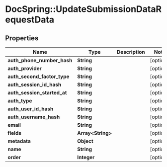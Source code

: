 # DocSpring::UpdateSubmissionDataRequestData

## Properties
Name | Type | Description | Notes
------------ | ------------- | ------------- | -------------
**auth_phone_number_hash** | **String** |  | [optional] 
**auth_provider** | **String** |  | [optional] 
**auth_second_factor_type** | **String** |  | [optional] 
**auth_session_id_hash** | **String** |  | [optional] 
**auth_session_started_at** | **String** |  | [optional] 
**auth_type** | **String** |  | [optional] 
**auth_user_id_hash** | **String** |  | [optional] 
**auth_username_hash** | **String** |  | [optional] 
**email** | **String** |  | [optional] 
**fields** | **Array&lt;String&gt;** |  | [optional] 
**metadata** | **Object** |  | [optional] 
**name** | **String** |  | [optional] 
**order** | **Integer** |  | [optional] 


